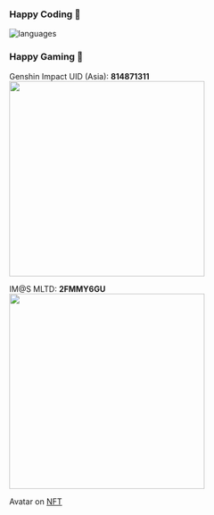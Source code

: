 ### Happy Coding 👋

![languages](https://github-readme-stats.vercel.app/api/top-langs/?username=mc256&langs_count=10&layout=compact&theme=graywhite)


### Happy Gaming 👾
Genshin Impact UID (Asia): **814871311** <br/>
<img src="https://mc256.dev/wp-content/uploads/2022/09/IMG_0945.png" width="350"/>


IM@S MLTD: **2FMMY6GU** <br/>
<img src="https://mc256.dev/wp-content/uploads/2022/09/IMG_5362AA53FF6F-1.jpeg" width="350"/>

Avatar on [NFT](https://opensea.io/assets/ethereum/0x495f947276749ce646f68ac8c248420045cb7b5e/79767187670508267541581898996763846900408929008789729806553921175712180469761)
